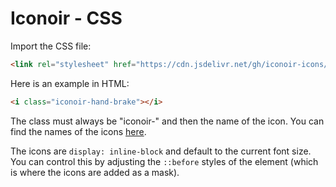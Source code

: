 # Iconoir - CSS

Import the CSS file:

```html
<link rel="stylesheet" href="https://cdn.jsdelivr.net/gh/iconoir-icons/iconoir@main/css/iconoir.css" />
```

Here is an example in HTML:

```html
<i class="iconoir-hand-brake"></i>
```

The class must always be "iconoir-" and then the name of the icon. You can find the names of the icons [here](https://iconoir.com).

The icons are `display: inline-block` and default to the current font size. You can control this
by adjusting the `::before` styles of the element (which is where the icons are added as a mask).
